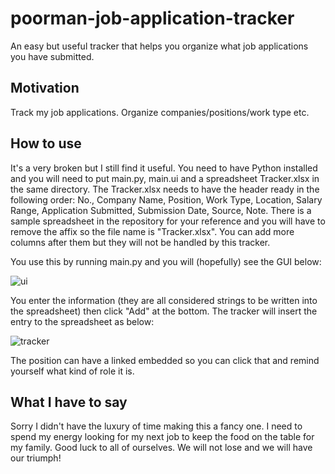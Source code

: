 # poorman-job-application-tracker
An easy but useful tracker that helps you organize what job applications you have submitted.

## Motivation
Track my job applications. Organize companies/positions/work type etc. 


## How to use
It's a very broken but I still find it useful. You need to have Python installed and you will need to put main.py, main.ui and a spreadsheet Tracker.xlsx in the same directory. The Tracker.xlsx needs to have the header ready in the following order: No., Company Name, Position, Work Type, Location, Salary Range, Application Submitted, Submission Date, Source, Note. There is a sample spreadsheet in the repository for your reference and you will have to remove the affix so the file name is "Tracker.xlsx". You can add more columns after them but they will not be handled by this tracker.

You use this by running main.py and you will (hopefully) see the GUI below:

![ui](https://user-images.githubusercontent.com/20996015/218830877-d311c144-0f96-4244-8afb-bc121811bbbf.JPG)

You enter the information (they are all considered strings to be written into the spreadsheet) then click "Add" at the bottom. The tracker will insert the entry to the spreadsheet as below:

![tracker](https://user-images.githubusercontent.com/20996015/218832077-2da17ccb-0eaf-4b58-b268-d74db19cce40.JPG)

The position can have a linked embedded so you can click that and remind yourself what kind of role it is.


## What I have to say
Sorry I didn't have the luxury of time making this a fancy one. I need to spend my energy looking for my next job to keep the food on the table for my family. Good luck to all of ourselves. We will not lose and we will have our triumph!
